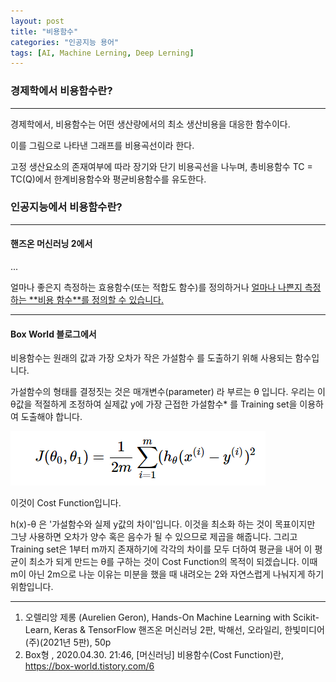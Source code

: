 ```yaml
---
layout: post
title: "비용함수"
categories: "인공지능 용어"
tags: [AI, Machine Lerning, Deep Lerning]
---
```


### 경제학에서 비용함수란?

---

경제학에서, 비용함수는 어떤 생산량에서의 최소 생산비용을 대응한 함수이다. 

이를 그림으로 나타낸 그래프를 비용곡선이라 한다. 

고정 생산요소의 존재여부에 따라 장기와 단기 비용곡선을 나누며, 총비용함수 TC = TC(Q)에서 한계비용함수와 평균비용함수를 유도한다.

### 인공지능에서 비용함수란?

---

#### 핸즈온 머신러닝 2에서 

...

<p>얼마나 좋은지 측정하는 효용함수(또는 적합도 함수)를 정의하거나 <u>얼마나 나쁜지 측정하는 **비용 함수**를 정의할 수 있습니다.</u>

---

#### Box World 블로그에서

비용함수는 원래의 값과 가장 오차가 작은 가설함수 를 도출하기 위해 사용되는 함수입니다.

가설함수의 형태를 결정짓는 것은 매개변수(parameter) 라 부르는 θ 입니다. 우리는 이 θ값을 적절하게 조정하여 실제값 y에 가장 근접한 가설함수* 를 Training set을 이용하여 도출해야 합니다.

![](https://raw.githubusercontent.com/maizer2/gitblog_img/master/img/인공지능%20용어/2022-01-15-비용함수/가설%20함수%20식.png)

이것이 Cost Function입니다.

h(x)-θ 은 '가설함수와 실제 y값의 차이'입니다. 이것을 최소화 하는 것이 목표이지만 그냥 사용하면 오차가 양수 혹은 음수가 될 수 있으므로 제곱을 해줍니다. 그리고 Training set은 1부터 m까지 존재하기에 각각의 차이를 모두 더하여 평균을 내어 이 평균이 최소가 되게 만드는 θ를 구하는 것이 Cost Function의 목적이 되겠습니다. 이때 m이 아닌 2m으로 나눈 이유는 미분을 했을 때 내려오는 2와 자연스럽게 나눠지게 하기 위함입니다.

---

1) 오렐리앙 제롱 (Aurelien Geron), Hands-On Machine Learning with Scikit-Learn, Keras & TensorFlow 핸즈온 머신러닝 2판, 박해선, 오라일리, 한빛미디어(주)(2021년 5판), 50p
2) Box형 , 2020.04.30. 21:46, [머신러닝] 비용함수(Cost Function)란, https://box-world.tistory.com/6

